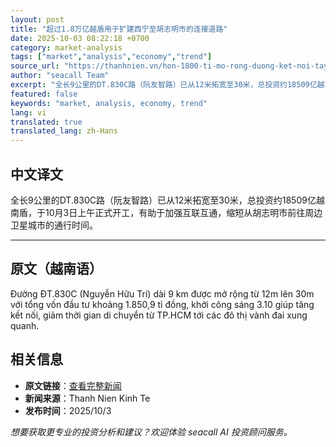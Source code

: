 ```yaml
---
layout: post
title: "超过1.8万亿越盾用于扩建西宁至胡志明市的连接道路"
date: 2025-10-03 08:22:18 +0700
category: market-analysis
tags: ["market","analysis","economy","trend"]
source_url: "https://thanhnien.vn/hon-1800-ti-mo-rong-duong-ket-noi-tay-ninh-tphcm-185251003121452441.htm"
author: "seacall Team"
excerpt: "全长9公里的DT.830C路（阮友智路）已从12米拓宽至30米，总投资约18509亿越南盾，于10月3日上午正式开工，有助于加强互联互通，缩短从胡志明市前往周边卫星城市的通行时间。..."
featured: false
keywords: "market, analysis, economy, trend"
lang: vi
translated: true
translated_lang: zh-Hans
---
```


## 中文译文

全长9公里的DT.830C路（阮友智路）已从12米拓宽至30米，总投资约18509亿越南盾，于10月3日上午正式开工，有助于加强互联互通，缩短从胡志明市前往周边卫星城市的通行时间。

---

## 原文（越南语）

Đường ĐT.830C (Nguyễn Hữu Tr&iacute;) d&agrave;i 9 km được mở rộng từ 12m l&ecirc;n 30m với tổng vốn đầu tư khoảng 1.850,9 tỉ đồng, khởi c&ocirc;ng s&aacute;ng 3.10 gi&uacute;p tăng kết nối, giảm thời gian di chuyển từ TP.HCM tới c&aacute;c đ&ocirc; thị v&agrave;nh đai xung quanh.

## 相关信息

- **原文链接**：[查看完整新闻](https://thanhnien.vn/hon-1800-ti-mo-rong-duong-ket-noi-tay-ninh-tphcm-185251003121452441.htm)
- **新闻来源**：Thanh Nien Kinh Te
- **发布时间**：2025/10/3

*想要获取更专业的投资分析和建议？欢迎体验 seacall AI 投资顾问服务。*
